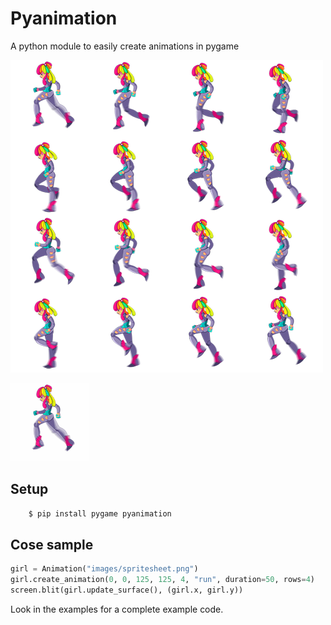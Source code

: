 Pyanimation
===========
A python module to easily create animations in pygame

![Alt text](/examples/images/spritesheet.png?raw=true "mini-dbz")

![Alt text](/examples/images/showcase.gif?raw=true "mini-dbz")

Setup
-----
```bash
    $ pip install pygame pyanimation
```

Cose sample
-----
```python
girl = Animation("images/spritesheet.png")
girl.create_animation(0, 0, 125, 125, 4, "run", duration=50, rows=4)
screen.blit(girl.update_surface(), (girl.x, girl.y))
```
Look in the examples for a complete example code.
